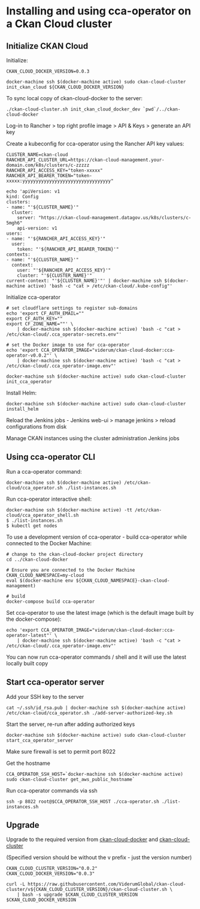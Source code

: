 # Installing and using cca-operator on a Ckan Cloud cluster


## Initialize CKAN Cloud

Initialize:

```
CKAN_CLOUD_DOCKER_VERSION=0.0.3

docker-machine ssh $(docker-machine active) sudo ckan-cloud-cluster init_ckan_cloud ${CKAN_CLOUD_DOCKER_VERSION}
```

To sync local copy of ckan-cloud-docker to the server:

```
./ckan-cloud-cluster.sh init_ckan_cloud_docker_dev `pwd`/../ckan-cloud-docker
```

Log-in to Rancher > top right profile image > API & Keys > generate an API key

Create a kubeconfig for cca-operator using the Rancher API key values:

```
CLUSTER_NAME=ckan-cloud
RANCHER_API_CLUSTER_URL=https://ckan-cloud-management.your-domain.com/k8s/clusters/c-zzzzz
RANCHER_API_ACCESS_KEY="token-xxxxx"
RANCHER_API_BEARER_TOKEN="token-xxxxx:yyyyyyyyyyyyyyyyyyyyyyyyyyyyyyyyy"

echo 'apiVersion: v1
kind: Config
clusters:
- name: "'${CLUSTER_NAME}'"
  cluster:
    server: "https://ckan-cloud-management.datagov.us/k8s/clusters/c-5mgh6"
    api-version: v1
users:
- name: "'${RANCHER_API_ACCESS_KEY}'"
  user:
    token: "'${RANCHER_API_BEARER_TOKEN}'"
contexts:
- name: "'${CLUSTER_NAME}'"
  context:
    user: "'${RANCHER_API_ACCESS_KEY}'"
    cluster: "'${CLUSTER_NAME}'"
current-context: "'${CLUSTER_NAME}'"' | docker-machine ssh $(docker-machine active) 'bash -c "cat > /etc/ckan-cloud/.kube-config"'
```

Initialize cca-operator

```
# set cloudflare settings to register sub-domains
echo 'export CF_AUTH_EMAIL=""
export CF_AUTH_KEY=""
export CF_ZONE_NAME=""' \
    | docker-machine ssh $(docker-machine active) 'bash -c "cat > /etc/ckan-cloud/.cca_operator-secrets.env"'

# set the Docker image to use for cca-operator
echo 'export CCA_OPERATOR_IMAGE="viderum/ckan-cloud-docker:cca-operator-v0.0.2"' \
    | docker-machine ssh $(docker-machine active) 'bash -c "cat > /etc/ckan-cloud/.cca_operator-image.env"'

docker-machine ssh $(docker-machine active) sudo ckan-cloud-cluster init_cca_operator
```

Install Helm:

```
docker-machine ssh $(docker-machine active) sudo ckan-cloud-cluster install_helm
```

Reload the Jenkins jobs - Jenkins web-ui > manage jenkins > reload configurations from disk

Manage CKAN instances using the cluster administration Jenkins jobs

## Using cca-operator CLI

Run a cca-operator command:

```
docker-machine ssh $(docker-machine active) /etc/ckan-cloud/cca_operator.sh ./list-instances.sh
```

Run cca-operator interactive shell:

```
docker-machine ssh $(docker-machine active) -tt /etc/ckan-cloud/cca_operator_shell.sh
$ ./list-instances.sh
$ kubectl get nodes
```

To use a development version of cca-operator - build cca-operator while connected to the Docker Machine:

```
# change to the ckan-cloud-docker project directory
cd ../ckan-cloud-docker

# Ensure you are connected to the Docker Machine
CKAN_CLOUD_NAMESPACE=my-cloud
eval $(docker-machine env ${CKAN_CLOUD_NAMESPACE}-ckan-cloud-management)

# build
docker-compose build cca-operator
```

Set cca-operator to use the latest image (which is the default image built by the docker-compose):

```
echo 'export CCA_OPERATOR_IMAGE="viderum/ckan-cloud-docker:cca-operator-latest"' \
    | docker-machine ssh $(docker-machine active) 'bash -c "cat > /etc/ckan-cloud/.cca_operator-image.env"'
```

You can now run cca-operator commands / shell and it will use the latest locally built copy

## Start cca-operator server

Add your SSH key to the server

```
cat ~/.ssh/id_rsa.pub | docker-machine ssh $(docker-machine active) /etc/ckan-cloud/cca_operator.sh ./add-server-authorized-key.sh
```

Start the server, re-run after adding authorized keys

```
docker-machine ssh $(docker-machine active) sudo ckan-cloud-cluster start_cca_operator_server
```

Make sure firewall is set to permit port 8022

Get the hostname

```
CCA_OPERATOR_SSH_HOST=`docker-machine ssh $(docker-machine active) sudo ckan-cloud-cluster get_aws_public_hostname`
```

Run cca-operator commands via ssh

```
ssh -p 8022 root@$CCA_OPERATOR_SSH_HOST ./cca-operator.sh ./list-instances.sh
```

## Upgrade

Upgrade to the required version from [ckan-cloud-docker](https://github.com/ViderumGlobal/ckan-cloud-docker/releases) and [ckan-cloud-cluster](https://github.com/ViderumGlobal/ckan-cloud-cluster/releases)

(Specified version should be without the v prefix - just the version number)

```
CKAN_CLOUD_CLUSTER_VERSION="0.0.2"
CKAN_CLOUD_DOCKER_VERSION="0.0.3"

curl -L https://raw.githubusercontent.com/ViderumGlobal/ckan-cloud-cluster/v${CKAN_CLOUD_CLUSTER_VERSION}/ckan-cloud-cluster.sh \
    | bash -s upgrade $CKAN_CLOUD_CLUSTER_VERSION $CKAN_CLOUD_DOCKER_VERSION
```

